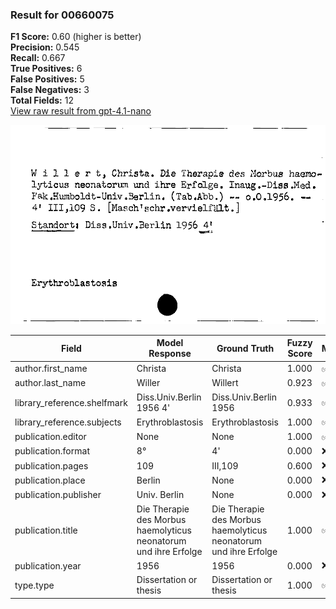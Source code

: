 ### Result for 00660075
**F1 Score:** 0.60 (higher is better)<br>**Precision:** 0.545<br>**Recall:** 0.667<br>**True Positives:** 6<br>**False Positives:** 5<br>**False Negatives:** 3<br>**Total Fields:** 12<br>[View raw result from gpt-4.1-nano](https://github.com/RISE-UNIBAS/humanities_data_benchmark/blob/main/results/2025-09-24/T0162/request_T0162_00660075.json)

<img src="https://github.com/RISE-UNIBAS/humanities_data_benchmark/blob/main/benchmarks/zettelkatalog/images/00660075.jpg?raw=true" alt="00660075" width="600px">

| Field | Model Response | Ground Truth | Fuzzy Score | Match |
|-------|----------------|--------------|-------------|-------|
| author.first_name | Christa | Christa | 1.000 | ✅ |
| author.last_name | Willer | Willert | 0.923 | ✅ |
| library_reference.shelfmark | Diss.Univ.Berlin 1956 4' | Diss.Univ.Berlin 1956 | 0.933 | ✅ |
| library_reference.subjects | Erythroblastosis | Erythroblastosis | 1.000 | ✅ |
| publication.editor | None | None | 1.000 | ✅ |
| publication.format | 8° | 4' | 0.000 | ❌ |
| publication.pages | 109 | III,109 | 0.600 | ❌ |
| publication.place | Berlin | None | 0.000 | ❌ |
| publication.publisher | Univ. Berlin | None | 0.000 | ❌ |
| publication.title | Die Therapie des Morbus haemolyticus neonatorum und ihre Erfolge | Die Therapie des Morbus haemolyticus neonatorum und ihre Erfolge | 1.000 | ✅ |
| publication.year | 1956 | 1956 | 0.000 | ❌ |
| type.type | Dissertation or thesis | Dissertation or thesis | 1.000 | ✅ |
